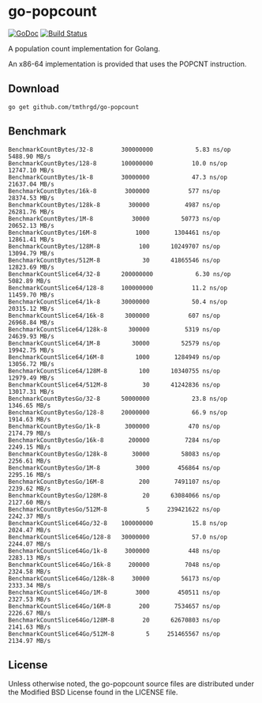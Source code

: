 # go-popcount

[![GoDoc](https://godoc.org/github.com/tmthrgd/go-popcount?status.svg)](https://godoc.org/github.com/tmthrgd/go-popcount)
[![Build Status](https://travis-ci.org/tmthrgd/go-popcount.svg?branch=master)](https://travis-ci.org/tmthrgd/go-popcount)

A population count implementation for Golang.

An x86-64 implementation is provided that uses the POPCNT instruction.

## Download

```
go get github.com/tmthrgd/go-popcount
```

## Benchmark

```
BenchmarkCountBytes/32-8      	300000000	         5.83 ns/op	5488.90 MB/s
BenchmarkCountBytes/128-8     	100000000	        10.0 ns/op	12747.10 MB/s
BenchmarkCountBytes/1k-8      	30000000	        47.3 ns/op	21637.04 MB/s
BenchmarkCountBytes/16k-8     	 3000000	       577 ns/op	28374.53 MB/s
BenchmarkCountBytes/128k-8    	  300000	      4987 ns/op	26281.76 MB/s
BenchmarkCountBytes/1M-8      	   30000	     50773 ns/op	20652.13 MB/s
BenchmarkCountBytes/16M-8     	    1000	   1304461 ns/op	12861.41 MB/s
BenchmarkCountBytes/128M-8    	     100	  10249707 ns/op	13094.79 MB/s
BenchmarkCountBytes/512M-8    	      30	  41865546 ns/op	12823.69 MB/s
BenchmarkCountSlice64/32-8    	200000000	         6.30 ns/op	5082.89 MB/s
BenchmarkCountSlice64/128-8   	100000000	        11.2 ns/op	11459.70 MB/s
BenchmarkCountSlice64/1k-8    	30000000	        50.4 ns/op	20315.12 MB/s
BenchmarkCountSlice64/16k-8   	 3000000	       607 ns/op	26968.84 MB/s
BenchmarkCountSlice64/128k-8  	  300000	      5319 ns/op	24639.93 MB/s
BenchmarkCountSlice64/1M-8    	   30000	     52579 ns/op	19942.75 MB/s
BenchmarkCountSlice64/16M-8   	    1000	   1284949 ns/op	13056.72 MB/s
BenchmarkCountSlice64/128M-8  	     100	  10340755 ns/op	12979.49 MB/s
BenchmarkCountSlice64/512M-8  	      30	  41242836 ns/op	13017.31 MB/s
BenchmarkCountBytesGo/32-8    	50000000	        23.8 ns/op	1346.65 MB/s
BenchmarkCountBytesGo/128-8   	20000000	        66.9 ns/op	1914.63 MB/s
BenchmarkCountBytesGo/1k-8    	 3000000	       470 ns/op	2174.79 MB/s
BenchmarkCountBytesGo/16k-8   	  200000	      7284 ns/op	2249.15 MB/s
BenchmarkCountBytesGo/128k-8  	   30000	     58083 ns/op	2256.61 MB/s
BenchmarkCountBytesGo/1M-8    	    3000	    456864 ns/op	2295.16 MB/s
BenchmarkCountBytesGo/16M-8   	     200	   7491107 ns/op	2239.62 MB/s
BenchmarkCountBytesGo/128M-8  	      20	  63084066 ns/op	2127.60 MB/s
BenchmarkCountBytesGo/512M-8  	       5	 239421622 ns/op	2242.37 MB/s
BenchmarkCountSlice64Go/32-8  	100000000	        15.8 ns/op	2024.47 MB/s
BenchmarkCountSlice64Go/128-8 	30000000	        57.0 ns/op	2244.07 MB/s
BenchmarkCountSlice64Go/1k-8  	 3000000	       448 ns/op	2283.13 MB/s
BenchmarkCountSlice64Go/16k-8 	  200000	      7048 ns/op	2324.58 MB/s
BenchmarkCountSlice64Go/128k-8	   30000	     56173 ns/op	2333.34 MB/s
BenchmarkCountSlice64Go/1M-8  	    3000	    450511 ns/op	2327.53 MB/s
BenchmarkCountSlice64Go/16M-8 	     200	   7534657 ns/op	2226.67 MB/s
BenchmarkCountSlice64Go/128M-8	      20	  62670803 ns/op	2141.63 MB/s
BenchmarkCountSlice64Go/512M-8	       5	 251465567 ns/op	2134.97 MB/s
```

## License

Unless otherwise noted, the go-popcount source files are distributed under the Modified BSD License
found in the LICENSE file.
